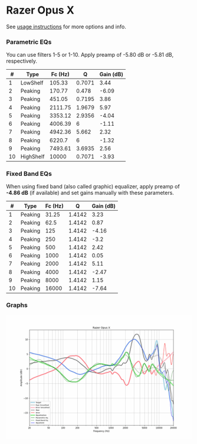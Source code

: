 # Razer Opus X
See [usage instructions](https://github.com/jaakkopasanen/AutoEq#usage) for more options and info.

### Parametric EQs
You can use filters 1-5 or 1-10. Apply preamp of -5.80 dB or -5.81 dB, respectively.

|   # | Type      |   Fc (Hz) |      Q |   Gain (dB) |
|-----|-----------|-----------|--------|-------------|
|   1 | LowShelf  |    105.33 | 0.7071 |        3.44 |
|   2 | Peaking   |    170.77 | 0.478  |       -6.09 |
|   3 | Peaking   |    451.05 | 0.7195 |        3.86 |
|   4 | Peaking   |   2111.75 | 1.9679 |        5.97 |
|   5 | Peaking   |   3353.12 | 2.9356 |       -4.04 |
|   6 | Peaking   |   4006.39 | 6      |       -1.11 |
|   7 | Peaking   |   4942.36 | 5.662  |        2.32 |
|   8 | Peaking   |   6220.7  | 6      |       -1.32 |
|   9 | Peaking   |   7493.61 | 3.6935 |        2.56 |
|  10 | HighShelf |  10000    | 0.7071 |       -3.93 |

### Fixed Band EQs
When using fixed band (also called graphic) equalizer, apply preamp of **-4.86 dB** (if available) and set gains manually with these parameters.

|   # | Type    |   Fc (Hz) |      Q |   Gain (dB) |
|-----|---------|-----------|--------|-------------|
|   1 | Peaking |     31.25 | 1.4142 |        3.23 |
|   2 | Peaking |     62.5  | 1.4142 |        0.87 |
|   3 | Peaking |    125    | 1.4142 |       -4.16 |
|   4 | Peaking |    250    | 1.4142 |       -3.2  |
|   5 | Peaking |    500    | 1.4142 |        2.42 |
|   6 | Peaking |   1000    | 1.4142 |        0.05 |
|   7 | Peaking |   2000    | 1.4142 |        5.11 |
|   8 | Peaking |   4000    | 1.4142 |       -2.47 |
|   9 | Peaking |   8000    | 1.4142 |        1.15 |
|  10 | Peaking |  16000    | 1.4142 |       -7.64 |

### Graphs
![](./Razer%20Opus%20X.png)
